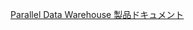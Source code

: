   [Parallel Data Warehouse 製品ドキュメント](https://www.microsoft.com/en-us/download/details.aspx?id=51610)  
